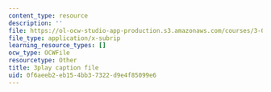 ```yaml
---
content_type: resource
description: ''
file: https://ol-ocw-studio-app-production.s3.amazonaws.com/courses/3-091sc-introduction-to-solid-state-chemistry-fall-2010/0f6aeeb2eb154bb37322d9e4f85099e6_VL0pw-yVgjM.srt
file_type: application/x-subrip
learning_resource_types: []
ocw_type: OCWFile
resourcetype: Other
title: 3play caption file
uid: 0f6aeeb2-eb15-4bb3-7322-d9e4f85099e6
---
```

